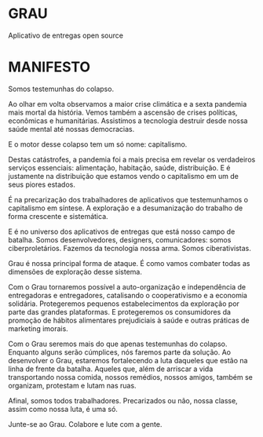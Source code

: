 # GRAU
Aplicativo de entregas open source

# MANIFESTO
Somos testemunhas do colapso. 

Ao olhar em volta observamos a maior crise climática e a sexta pandemia mais mortal da história. Vemos também a ascensão de crises políticas, econômicas e humanitárias. Assistimos a tecnologia destruir desde nossa saúde mental até nossas democracias.

E o motor desse colapso tem um só nome: capitalismo.

Destas catástrofes, a pandemia foi a mais precisa em revelar os verdadeiros serviços essenciais: alimentação, habitação, saúde, distribuição. E é justamente na distribuição que estamos vendo o capitalismo em um de seus piores estados.

É na precarização dos trabalhadores de aplicativos que testemunhamos o capitalismo em síntese. A exploração e a desumanização do trabalho de forma crescente e sistemática.

E é no universo dos aplicativos de entregas que está nosso campo de batalha. Somos desenvolvedores, designers, comunicadores: somos ciberproletários. Fazemos da tecnologia nossa arma. Somos ciberativistas.

Grau é nossa principal forma de ataque. É como vamos combater todas as dimensões de exploração desse sistema. 

Com o Grau tornaremos possível a auto-organização e independência de entregadoras e entregadores, catalisando o cooperativismo e a economia solidária. Protegeremos pequenos estabelecimentos da exploração por parte das grandes plataformas. E protegeremos os consumidores da promoção de hábitos alimentares prejudiciais à saúde e outras práticas de marketing imorais. 

Com o Grau seremos mais do que apenas testemunhas do colapso. Enquanto alguns serão cúmplices, nós faremos parte da solução. Ao desenvolver o Grau, estaremos fortalecendo a luta daqueles que estão na linha de frente da batalha. Aqueles que, além de arriscar a vida transportando nossa comida, nossos remédios, nossos amigos, também se organizam, protestam e lutam nas ruas. 

Afinal, somos todos trabalhadores. Precarizados ou não, nossa classe, assim como nossa luta, é uma só. 

Junte-se ao Grau. Colabore e lute com a gente.
